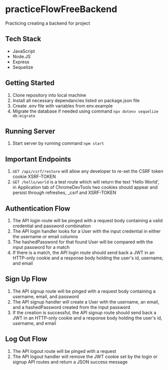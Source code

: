 # practiceFlowFreeBackend
Practicing creating a backend for project

## Tech Stack
- JavaScript
- Node.JS
- Express
- Sequelize

## Getting Started
1. Clone repository into local machine
2. Install all necessary dependancies listed on package.json file
3. Create .env file with variables from env.example
4. Migrate the database if needed using command ``` npx dotenv sequelize db:migrate ```

## Running Server
1. Start server by running command ``` npm start ```

## Important Endpoints
1. ``` GET /api/csrf/restore ``` will allow any developer to re-set the CSRF token cookie XSRF-TOKEN
2. ``` GET /hello/world ``` is a test route which will return the text 'Hello World', in Application tab of ChromeDevTools two cookies should appear and persist through refreshes, _csrf and XSRF-TOKEN

## Authentication Flow
1. The API login route will be pinged with a request body containing a valid credential and password combination
2. The API login handler looks for a User with the input credential in either the username or email columns
3. The hashedPassword for that found User will be compared with the input password for a match
4. If there is a match, the API login route should send back a JWT in an HTTP-only cookie and a response body holding the user's id, username, and email

## Sign Up Flow
1. The API signup route will be pinged with a request body containing a username, email, and password
2. The API signup handler will create a User with the username, an email, and a hashedPassword created from the input password
3. If the creation is successful, the API signup route should send back a JWT in an HTTP-only cookie and a response body holding the user's id, username, and email

## Log Out Flow
1. The API logout route will be pinged with a request
2. The API logout handler will remove the JWT cookie set by the login or signup API routes and return a JSON success message
